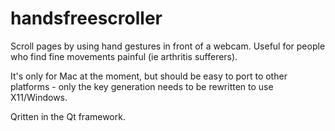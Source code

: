handsfreescroller
=================

Scroll pages by using hand gestures in front of a webcam. Useful for people who find fine movements painful (ie arthritis sufferers).

It's only for Mac at the moment, but should be easy to port to other platforms - only the key generation needs to be rewritten to use X11/Windows.

Qritten in the Qt framework.

